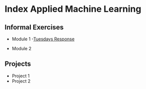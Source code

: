 # Index Applied Machine Learning

## Informal Exercises
- Module 1
    -[Tuesdays Response](tues1.md)
  
- Module 2


## Projects

- Project 1
- Project 2